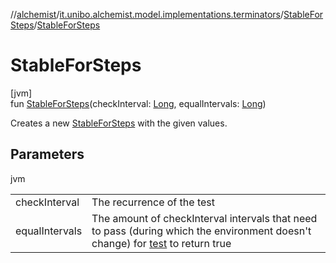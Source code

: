//[alchemist](../../../index.md)/[it.unibo.alchemist.model.implementations.terminators](../index.md)/[StableForSteps](index.md)/[StableForSteps](-stable-for-steps.md)

# StableForSteps

[jvm]\
fun [StableForSteps](-stable-for-steps.md)(checkInterval: [Long](https://kotlinlang.org/api/latest/jvm/stdlib/kotlin/-long/index.html), equalIntervals: [Long](https://kotlinlang.org/api/latest/jvm/stdlib/kotlin/-long/index.html))

Creates a new [StableForSteps](index.md) with the given values.

## Parameters

jvm

| | |
|---|---|
| checkInterval | The recurrence of the test |
| equalIntervals | The amount of checkInterval intervals that need to pass (during which the environment doesn't change) for [test](test.md) to return true |

